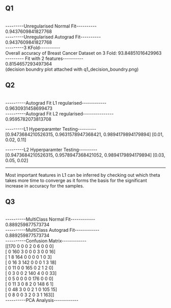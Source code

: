 ## Q1
<br/>
---------Unregularised Normal Fit----------
<br/>
0.9437609841827768
<br/>
---------Unregularised Autograd Fit----------
<br/>
0.9437609841827768
<br/>
---------3 KFold----------
<br/>
Overall accuracy of Breast Cancer Dataset on 3 Fold:  93.84851016429963
<br/>
--------- Fit with 2 features----------
<br/>
0.8154657293497364
<br/>
(decision boundry plot attached with q1_decision_boundry.png)
<br/>

## Q2
<br/> 
----------Autograd Fit L1 regularised------------
<br/>
0.9630931458699473
<br/>
----------Autograd Fit L2 regularised---------------
<br/>
0.9595782073813708
<br/>

---------L1 Hyperparamter Testing---------
<br/>
[0.9473684210526315, 0.9631578947368421, 0.9894179894179894] [0.01, 0.02, 0.11]
<br/>

---------L2 Hyperparamter Testing---------
<br/>
[0.9473684210526315, 0.9578947368421052, 0.9894179894179894] [0.03, 0.05, 0.02]
<br/>

--------------
Most important features in L1 can be inferred by checking out which theta takes more time to converge as it forms the basis for the significant increase in accuracy for the samples. 
<br/>


## Q3
<br/> 
----------MultiClass Normal Fit------------
<br/>
0.889259877573734
<br/>
----------MultiClass Autograd Fit------------
<br/>
0.889259877573734
<br/>
----------Confusion Matrix------------
<br/>
[[170   0   0   0   2   0   6   0   0   0]<br/>
 [  0 160   3   0   0   0   3   0   0  16]<br/>
 [  1   8 164   0   0   0   0   1   0   3]<br/>
 [  0  16   3 142   0   0   0   1   3  18]<br/>
 [  0  11   0   0 165   0   2   1   2   0]<br/>
 [  0   3   0   0   2 140   4   0   0  33]<br/>
 [  0   5   0   0   0   0 176   0   0   0]<br/>
 [  0  11   3   0   8   2   0 148   6   1]<br/>
 [  0  48   3   0   0   2   1   0 105  15]<br/>
 [  0   8   0   0   3   2   0   3   1 163]]
 <br/>
----------PCA Analysis------------
